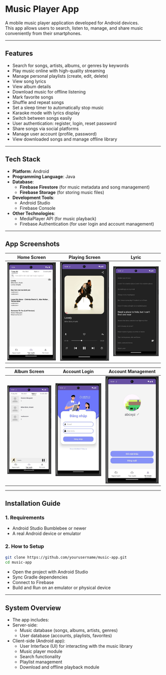 # Music Player App

A mobile music player application developed for Android devices.  
This app allows users to search, listen to, manage, and share music conveniently from their smartphones.

---

## Features

- Search for songs, artists, albums, or genres by keywords
- Play music online with high-quality streaming
- Manage personal playlists (create, edit, delete)
- View song lyrics
- View album details
- Download music for offline listening
- Mark favorite songs
- Shuffle and repeat songs
- Set a sleep timer to automatically stop music
- Karaoke mode with lyrics display
- Switch between songs easily
- User authentication: register, login, reset password
- Share songs via social platforms
- Manage user account (profile, password)
- View downloaded songs and manage offline library

---

## Tech Stack

- **Platform**: Android
- **Programming Language**: Java
- **Database**:   
    - **Firebase Firestore** (for music metadata and song management)
    - **Firebase Storage** (for storing music files)
- **Development Tools**:
  - Android Studio
  - Firebase Console
- **Other Technologies**:
  - MediaPlayer API (for music playback)
  - Firebase Authentication (for user login and account management)

---

## App Screenshots

| Home Screen | Playing Screen | Lyric |
|:-----------:|:--------------:|:-----:|
| ![home](screenshots/home_screen.jpg) | ![playing](screenshots/now_playing_screen.jpg) | ![lyric](screenshots/lyric_screen.jpg) |

| Album Screen | Account Login | Account Management |
|:-----------:|:--------------:|:-----:|
| ![album](screenshots/album_screen.jpg) | ![login](screenshots/account_login.jpg) | ![account_management](screenshots/account_management.jpg) |

---

## Installation Guide

### 1. Requirements
- Android Studio Bumblebee or newer
- A real Android device or emulator

### 2. How to Setup

```bash
git clone https://github.com/yourusername/music-app.git
cd music-app
```

- Open the project with Android Studio
- Sync Gradle dependencies
- Connect to Firebase
- Build and Run on an emulator or physical device

---

## System Overview

- The app includes:
- Server-side:
    - Music database (songs, albums, artists, genres)
    - User database (accounts, playlists, favorites)
- Client-side (Android app):
    - User Interface (UI) for interacting with the music library
    - Music player module
    - Search functionality
    - Playlist management
    - Download and offline playback module